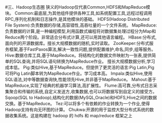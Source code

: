 #三、Hadoop生态圈
狭义的Hadoop仅代表Common,HDFS和MapReduce模块。
Common:最底层,为其他组件提供各种工具,如系统配置工具,远程过程调用RPC,序列化机制和日志操作,是其他模块的基础。
HDFS(Hadoop Distributed File System):负责数据的存储,高容错性,高吞吐量的一个文件系统。
MapReduce:负责数据的计算,是一种编程模型,利用函数式编程将对数据集处理过程分为Map和Reduce两个阶段。非常适合分布式计算,还可以用其他语言编程。
HBase:分布式,面向列的开源数据库。擅长大规模数据的随机,实时读取。
ZooKeeper:分布式服务框架,基于FastPaxos算法,解决一致性问题,提供配置维护,命名,同步,组等服务。
Hive:数据仓库工具,基于MapReduce。将结构化的数据文件映射为一张表,提供简单的SQL查询,并将SQL语句转换为MapReduce作业。
擅长大规模数据分析,学习成本低。
Pig:类似Hive,基于MapReduce。但提供了更灵活的语言:Pig Latin,Pig可将Pig Latin脚本转为MapReduce作业。学习成本高。
Impala:类似Hive,使用SQL语法,对中等数据查询快,性能领先Hive,并非基于MapReduce。
Mahout:基于MapReduce,实现了经典的机器学习算法,高扩展性。
Flume:高可靠,分布式日志采集聚合和传输的系统,自定义发送方,收集数据,也可以将数据写到自定义的接受方。
Sqoop(SQL to Hadoop),结构化的数据(MySQL,Oracle)和HDFS,Hive之间的数据交换。基于MapReduce。
Tez:可以将多个有依赖的作业转换为一个作业,使得Hadoop支持有向无环图的计算。
Chukwa:开源的用于监控大型分布式系统的数据收集系统。这是构建在 hadoop 的 hdfs 和 map/reduce 框架之上







